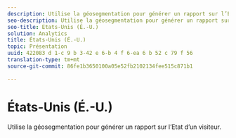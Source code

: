 ```yaml
---
description: Utilise la géosegmentation pour générer un rapport sur l’État d’un visiteur.
seo-description: Utilise la géosegmentation pour générer un rapport sur l’Etat d’un visiteur.
seo-title: Etats-Unis (É.-U.)
solution: Analytics
title: États-Unis (É.-U.)
topic: Présentation
uuid: 422083 d 1-c 9 b 3-42 e 6-b 4 f 6-ea 6 b 52 c 79 f 56
translation-type: tm+mt
source-git-commit: 86fe1b3650100a05e52fb2102134fee515c871b1

---
```



# États-Unis (É.-U.)

Utilise la géosegmentation pour générer un rapport sur l’Etat d’un visiteur.

